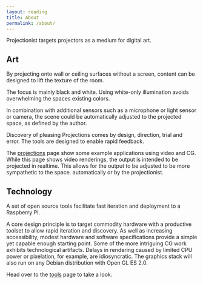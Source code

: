 ```yaml
---
layout: reading
title: About
permalink: /about/
---
```



Projectionist targets projectors as a medium for digital art.

## Art

By projecting onto wall or ceiling surfaces without a screen, content can be designed
to lift the texture of the room.

The focus is mainly black and white.
Using white-only illumination avoids overwhelming the spaces existing colors.

In combination with additional sensors such as a microphone or light sensor or camera, the scene could be automatically
adjusted to the projected space, as defined by the author.

Discovery of pleasing Projections comes by design, direction, trial and error.
The tools are designed to enable rapid feedback.

The <a href="/projections">projections</a> page show some example applications using video and CG.
While this page shows video renderings, the output is intended to be projected in realtime.
This allows for the output to be adjusted to be more sympathetic to the space. automatically or by the projectionist.

## Technology

A set of open source tools facilitate fast iteration and deployment to a Raspberry PI.

A core design principle is to target commodity hardware with a productive toolset to allow rapid iteration and discovery.
As well as increasing accessibility, modest hardware and software specifications provide a simple yet capable enough starting point. Some of the more intriguing CG work exhibits technological artifacts. Delays in rendering caused by limited CPU power or pixelation, for example, are idiosyncratic. The graphics stack will also run on any Debian distribution with Open GL ES 2.0.

Head over to the <a href="/tools">tools</a> page to take a look.
